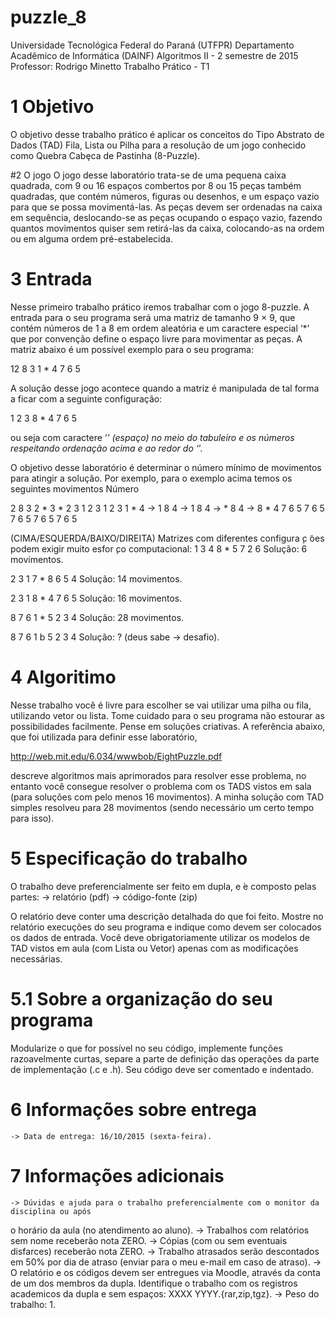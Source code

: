 # puzzle_8

Universidade Tecnológica Federal do Paraná (UTFPR)
Departamento Acadêmico de Informática (DAINF)
Algoritmos II - 2 semestre de 2015
Professor: Rodrigo Minetto 
Trabalho Prático - T1

# 1 Objetivo
  O objetivo desse trabalho prático é aplicar os conceitos do Tipo Abstrato de Dados (TAD)
Fila, Lista ou Pilha para a resolução de um jogo conhecido como Quebra Cabȩca de Pastinha
(8-Puzzle).

#2 O jogo
  O jogo desse laboratório trata-se de uma pequena caixa quadrada, com 9 ou 16 espaços combertos por 8 ou 15 peças também quadradas, que contém números, figuras ou desenhos, e um espaço vazio para que se possa movimentá-las. As peças devem ser ordenadas na caixa em sequência, deslocando-se as peças ocupando o espaço vazio, fazendo quantos movimentos quiser sem retirá-las da caixa, colocando-as na ordem ou em alguma ordem pré-estabelecida.
  
# 3 Entrada
  Nesse primeiro trabalho prático iremos trabalhar com o jogo 8-puzzle. A entrada para o seu
programa será uma matriz de tamanho 9 × 9, que contém números de 1 a 8 em ordem aleatória
e um caractere especial ‘*’ que por convenção define o espaço livre para movimentar as peças.
A matriz abaixo é um possível exemplo para o seu programa:

12 8 3
 1 * 4
 7 6 5

A solução desse jogo acontece quando a matriz é manipulada de tal forma a ficar com a seguinte
configuração:

1 2 3
8 * 4
7 6 5

ou seja com caractere ‘*’ (espaço) no meio do tabuleiro e os números respeitando ordenação
acima e ao redor do ‘*’.

O objetivo desse laboratório é determinar o número mínimo de movimentos para atingir a
solução. Por exemplo, para o exemplo acima temos os seguintes movimentos
Número

2 8 3    2 * 3    * 2 3	   1 2 3    1 2 3
1 * 4 -> 1 8 4 -> 1 8 4 -> * 8 4 -> 8 * 4
7 6 5    7 6 5    7 6 5	   7 6 5    7 6 5

(CIMA/ESQUERDA/BAIXO/DIREITA)
	Matrizes com diferentes configura ̧c ̃oes podem exigir muito esfor ̧co computacional:
1 3 4
8 * 5
7 2 6
Solução: 6 movimentos.

2 3 1
7 * 8
6 5 4
Solução: 14 movimentos.

2 3 1
8 * 4
7 6 5
Solução: 16 movimentos.

8 7 6
1 * 5
2 3 4
Solução: 28 movimentos.

8 7 6
1 b 5
2 3 4
Solução: ? (deus sabe -> desafio).

# 4 Algoritimo
  Nesse trabalho você é livre para escolher se vai utilizar uma pilha ou fila, utilizando vetor
ou lista. Tome cuidado para o seu programa não estourar as possibilidades facilmente. Pense
em soluções criativas. A referência abaixo, que foi utilizada para definir esse laboratório,

http://web.mit.edu/6.034/wwwbob/EightPuzzle.pdf

descreve algoritmos mais aprimorados para resolver esse problema, no entanto você consegue
resolver o problema com os TADS vistos em sala (para soluções com pelo menos 16 movimentos).
A minha solução com TAD simples resolveu para 28 movimentos (sendo necessário um certo
tempo para isso).

# 5 Especificação do trabalho
O trabalho deve preferencialmente ser feito em dupla, e  ́e composto pelas partes:
	-> relatório (pdf)
	-> código-fonte (zip)

O relatório deve conter uma descrição detalhada do que foi feito. Mostre no relatório
execuções do seu programa e indique como devem ser colocados os dados de entrada. Você deve
obrigatoriamente utilizar os modelos de TAD vistos em aula (com Lista ou Vetor) apenas com
as modificações necessárias.
# 5.1 Sobre a organização do seu programa
Modularize o que for possível no seu código, implemente funções razoavelmente curtas,
separe a parte de definição das operações da parte de implementação (.c e .h). Seu código deve
ser comentado e indentado.

# 6 Informações sobre entrega
	-> Data de entrega: 16/10/2015 (sexta-feira).

# 7 Informações adicionais

	-> Dúvidas e ajuda para o trabalho preferencialmente com o monitor da disciplina ou após
o horário da aula (no atendimento ao aluno).
	-> Trabalhos com relatórios sem nome receberão nota ZERO.
	-> Cópias (com ou sem eventuais disfarces) receberão nota ZERO.
	-> Trabalho atrasados serão descontados em 50% por dia de atraso (enviar para o meu e-mail
em caso de atraso).
	-> O relatório e os códigos devem ser entregues via Moodle, através da conta de um dos
membros da dupla. Identifique o trabalho com os registros academicos da dupla e sem
espaços: XXXX YYYY.{rar,zip,tgz}.
	-> Peso do trabalho: 1.
